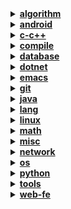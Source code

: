 <details><summary><b><u>algorithm</u></b></summary>
<ul>
<li><a href="notebook/algorithm/bit-operation.org">数据结构与算法 - 位运算相关</a></li>
<li><a href="notebook/algorithm/concept.org">数据结构与算法 - 概念了解</a></li>
<li><a href="notebook/algorithm/digest.org">消息摘要算法</a></li>
<li><a href="notebook/algorithm/encode.org">数据结构与算法分析 - 编码</a></li>
<li><a href="notebook/algorithm/encrypt.org">数据结构与算法 - 加密算法</a></li>
<li><a href="notebook/algorithm/misc.org">数据结构与算法 - 未分类</a></li>
<li><a href="notebook/algorithm/random.org">随机数的生成与使用</a></li>
<li><a href="notebook/algorithm/search-sort.org">查找与排序算法</a></li>
<li><a href="notebook/algorithm/struct.org">表、树、图</a></li>
</ul>
</details>
<details><summary><b><u>android</u></b></summary>
<ul>
<li><a href="notebook/android/activity.org">Android - Activity</a></li>
<li><a href="notebook/android/content-provider.org">Android - 内容提供器</a></li>
<li><a href="notebook/android/fragment.org">Android - Fragment</a></li>
<li><a href="notebook/android/layout.org">Android - Layout</a></li>
<li><a href="notebook/android/misc.org">Android - Misc</a></li>
<li><a href="notebook/android/resource.org">Android - Resource</a></li>
<li><a href="notebook/android/service.org">Android - Service</a></li>
</ul>
</details>
<details><summary><b><u>c-c++</u></b></summary>
<ul>
<li><a href="notebook/c-c++/c.org">C 语言笔记</a></li>
<li><a href="notebook/c-c++/compile.org">C-C++ - 编译器的使用</a></li>
<li><a href="notebook/c-c++/cpp.org">C-C++ - C++ 笔记</a></li>
<li><a href="notebook/c-c++/gdb.org">C-C++ - GDB 的使用</a></li>
<li><a href="notebook/c-c++/libc.org">C-C++ - C 标准库使用</a></li>
<li><a href="notebook/c-c++/makefile.org">C-C++ - Makefile</a></li>
<li><a href="notebook/c-c++/pointer.org">C-C++ - 指针</a></li>
<li><a href="notebook/c-c++/question.org">C-C++ - 问题集</a></li>
</ul>
</details>
<details><summary><b><u>compile</u></b></summary>
<ul>
<li><a href="notebook/compile/grammar.org">编译原理 - 语法分析</a></li>
<li><a href="notebook/compile/lex.org">编译原理 - 词法分析</a></li>
<li><a href="notebook/compile/simple-compile.org">编译原理 - 简单的语法制导翻译器</a></li>
</ul>
</details>
<details><summary><b><u>database</u></b></summary>
<ul>
<li><a href="notebook/database/mongo.org">MongoDB</a></li>
<li><a href="notebook/database/mssql.org">SQL Server</a></li>
<li><a href="notebook/database/mysql.org">MySQL</a></li>
<li><a href="notebook/database/question.org">通用问题集</a></li>
<li><a href="notebook/database/redis.org">Redis</a></li>
<li><a href="notebook/database/sql.org">SQL</a></li>
<li><a href="notebook/database/sqlite3.org">SQLite3</a></li>
<li><a href="notebook/database/vc.org">数据库版本控制</a></li>
</ul>
</details>
<details><summary><b><u>dotnet</u></b></summary>
<ul>
<li><a href="notebook/dotnet/csharp-feature.org">.NET - C# 高级特性</a></li>
<li><a href="notebook/dotnet/csharp-note.org">.NET - C# 基础</a></li>
<li><a href="notebook/dotnet/misc.org">.NET - 未分类</a></li>
<li><a href="notebook/dotnet/winforms.org">.NET - WinForm 相关笔记</a></li>
</ul>
</details>
<details><summary><b><u>emacs</u></b></summary>
<ul>
<li><a href="notebook/emacs/code-style.org">Elisp - 风格规范</a></li>
<li><a href="notebook/emacs/elisp.org">Emacs Lisp 笔记</a></li>
<li><a href="notebook/emacs/emacs.org">Emacs - 操作技巧</a></li>
<li><a href="notebook/emacs/minor-mode.org">Emacs - 实用模式</a></li>
<li><a href="notebook/emacs/org-mode.org">Emacs - Org-mode</a></li>
<li><a href="notebook/emacs/question.org">Emacs - 问题集</a></li>
<li><a href="notebook/emacs/regex.org">Emacs - 正则表达式</a></li>
<li><a href="notebook/emacs/utils.org">Emacs - 实用功能</a></li>
</ul>
</details>
<details><summary><b><u>git</u></b></summary>
<ul>
<li><a href="notebook/git/git-book.org">Git-Book 阅读笔记</a></li>
<li><a href="notebook/git/git-hook.org">Git-Hook</a></li>
<li><a href="notebook/git/git.org">Git 使用笔记</a></li>
<li><a href="notebook/git/github.org">Git - Github</a></li>
<li><a href="notebook/git/question.org">Git 问题集</a></li>
<li><a href="notebook/git/style.org">Git - 规范</a></li>
</ul>
</details>
<details><summary><b><u>java</u></b></summary>
<ul>
<li><details><summary><b><u>frameworks</u></b></summary>
<ul>
<li><a href="notebook/java/frameworks/swing.org">Swing</a></li>
</ul>
</details>
<li><details><summary><b><u>libraries</u></b></summary>
<ul>
<li><a href="notebook/java/libraries/jdbc.org">JDBC</a></li>
</ul>
</details>
<li><details><summary><b><u>tools</u></b></summary>
<ul>
<li><a href="notebook/java/tools/gradle.org">Gradle</a></li>
</ul>
</details>
<li><a href="notebook/java/abstract.org">Java 抽象系统</a></li>
<li><a href="notebook/java/annotations.org">Java 注解类的定义与使用</a></li>
<li><a href="notebook/java/feature.org">Java 高级特性</a></li>
<li><a href="notebook/java/generics.org">Java - 泛型</a></li>
<li><a href="notebook/java/io.org">Java - I/O 操作</a></li>
<li><a href="notebook/java/java.org">Java 基础笔记</a></li>
<li><a href="notebook/java/javadoc.org">JavaDoc 的使用</a></li>
<li><a href="notebook/java/lambda.org">Java - Lambda 表达式</a></li>
<li><a href="notebook/java/misc.org">Java Misc</a></li>
<li><a href="notebook/java/question.org">Java 问题集</a></li>
<li><a href="notebook/java/reflection.org">Java - 反射</a></li>
<li><a href="notebook/java/stream.org">Java - 流相关</a></li>
<li><a href="notebook/java/style.org">Java 编码规范</a></li>
<li><a href="notebook/java/tips.org">Java 使用技巧</a></li>
</ul>
</details>
<details><summary><b><u>lang</u></b></summary>
<ul>
<li><a href="notebook/lang/bash.org">Bash</a></li>
<li><a href="notebook/lang/dot.org">Dot</a></li>
<li><a href="notebook/lang/latex.org">Latex</a></li>
<li><a href="notebook/lang/plantuml.org">Plantuml</a></li>
<li><a href="notebook/lang/uml.org">UML</a></li>
<li><a href="notebook/lang/xml.org">XML 笔记</a></li>
</ul>
</details>
<details><summary><b><u>linux</u></b></summary>
<ul>
<li><a href="notebook/linux/debian.org">Debian 系统使用</a></li>
<li><a href="notebook/linux/linux.org">Linux 基础笔记</a></li>
<li><a href="notebook/linux/question.org">Linux 问题集</a></li>
</ul>
</details>
<details><summary><b><u>math</u></b></summary>
<ul>
<li><details><summary><b><u>discrete</u></b></summary>
<ul>
<li><a href="notebook/math/discrete/basic">离散数学 - 基本结构</a></li>
<li><a href="notebook/math/discrete/logic.org">离散数学 - 逻辑和证明</a></li>
</ul>
</details>
<li><details><summary><b><u>linear</u></b></summary>
<ul>
<li><a href="notebook/math/linear/matrix.org">线性代数 - 矩阵和方程组</a></li>
</ul>
</details>
</ul>
</details>
<details><summary><b><u>misc</u></b></summary>
<ul>
<li><a href="notebook/misc/coding.org">编程相关</a></li>
<li><a href="notebook/misc/liscense.org">开源协议</a></li>
<li><a href="notebook/misc/noun.org">技术了解</a></li>
<li><a href="notebook/misc/question.org">问题集</a></li>
<li><a href="notebook/misc/rest-api.org">REST API</a></li>
<li><a href="notebook/misc/se.org">结构化编程</a></li>
<li><a href="notebook/misc/unicode.org">Unicode</a></li>
</ul>
</details>
<details><summary><b><u>network</u></b></summary>
<ul>
<li><a href="notebook/network/five-layer-model.org">计算机网络 - 五层模型</a></li>
<li><a href="notebook/network/protocol.org">计算机网络 - 协议</a></li>
</ul>
</details>
<details><summary><b><u>os</u></b></summary>
<ul>
<li><a href="notebook/os/base.org">操作系统 - 基础内容</a></li>
<li><a href="notebook/os/ecf.org">操作系统 - 异常控制流</a></li>
<li><a href="notebook/os/express.org">操作系统 - 程序的机器级表示</a></li>
<li><a href="notebook/os/info.org">操作系统 - 信息的表示和处理</a></li>
<li><a href="notebook/os/io.org">操作系统 - I/O</a></li>
<li><a href="notebook/os/link.org">操作系统 - 链接</a></li>
</ul>
</details>
<details><summary><b><u>python</u></b></summary>
<ul>
<li><details><summary><b><u>frameworks</u></b></summary>
<ul>
<li><a href="notebook/python/frameworks/flask.org">框架 - Flask 笔记</a></li>
<li><a href="notebook/python/frameworks/orm.org">ORM 框架</a></li>
<li><a href="notebook/python/frameworks/tkinter.org">Tkinter</a></li>
</ul>
</details>
<li><details><summary><b><u>libraries</u></b></summary>
<ul>
<li><a href="notebook/python/libraries/socket.org">socket</a></li>
<li><a href="notebook/python/libraries/stdlib.org">Python - 标准库</a></li>
<li><a href="notebook/python/libraries/urllib.org">urllib</a></li>
</ul>
</details>
<li><a href="notebook/python/async.org">Python - 异步 I/O</a></li>
<li><a href="notebook/python/coroutine.org">Python 协程</a></li>
<li><a href="notebook/python/pep249.org">PEP249 - 数据库接口</a></li>
<li><a href="notebook/python/python-crawler.org">Python 爬虫笔记</a></li>
<li><a href="notebook/python/python.org">Python - 基础笔记</a></li>
<li><a href="notebook/python/pythondoc.org">Python 文档字符串</a></li>
<li><a href="notebook/python/question.org">Python 问题集</a></li>
<li><a href="notebook/python/setup.org">Python Setup</a></li>
<li><a href="notebook/python/thread.org">Python - 并发编程</a></li>
<li><a href="notebook/python/weakref.org">Python - 弱引用</a></li>
</ul>
</details>
<details><summary><b><u>tools</u></b></summary>
<ul>
<li><a href="notebook/tools/chrome.org">Chrome</a></li>
<li><a href="notebook/tools/ci.org">自动集成</a></li>
<li><a href="notebook/tools/cmd.org">Windows CMD 命令</a></li>
<li><a href="notebook/tools/curl.org">curl</a></li>
<li><a href="notebook/tools/shell.org">Shell 命令使用</a></li>
<li><a href="notebook/tools/ssh.org">SSH</a></li>
<li><a href="notebook/tools/utils.org">实用开源工具收集</a></li>
<li><a href="notebook/tools/vim.org">Vim 笔记</a></li>
</ul>
</details>
<details><summary><b><u>web-fe</u></b></summary>
<ul>
<li><details><summary><b><u>libraries</u></b></summary>
<ul>
<li><a href="notebook/web-fe/libraries/jquery.org">jQuery 相关笔记</a></li>
</ul>
</details>
<li><a href="notebook/web-fe/css-base.org">CSS/CSS3 基础笔记</a></li>
<li><a href="notebook/web-fe/design.org">网页设计相关笔记</a></li>
<li><a href="notebook/web-fe/html-base.org">HTML/HTML5 基础笔记</a></li>
<li><a href="notebook/web-fe/html.org">HTML 标签使用笔记</a></li>
<li><a href="notebook/web-fe/js-base.org">JavaScript 基础笔记</a></li>
<li><a href="notebook/web-fe/js-tips.org">JavaScript 中的小技巧</a></li>
<li><a href="notebook/web-fe/question.org">前端问题集</a></li>
<li><a href="notebook/web-fe/technology.org">Web 相关技术</a></li>
</ul>
</details>
